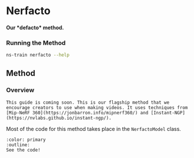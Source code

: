 # Nerfacto

<h4>Our *defacto* method.</h4>

### Running the Method

```bash
ns-train nerfacto --help
```

## Method

### Overview

```{admonition} Note
This guide is coming soon. This is our flagship method that we encourage creators to use when making videos. It uses techniques from [Mip-NeRF 360](https://jonbarron.info/mipnerf360/) and [Instant-NGP](https://nvlabs.github.io/instant-ngp/).
```

Most of the code for this method takes place in the `NerfactoModel` class.

```{button-link} https://www.matthewtancik.com/nerf
:color: primary
:outline:
See the code!
```
